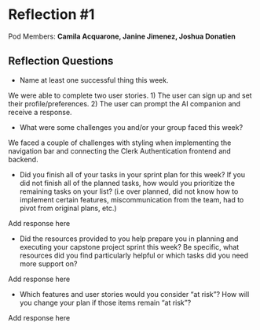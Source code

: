 # Reflection #1

Pod Members: **Camila Acquarone, Janine Jimenez, Joshua Donatien**

## Reflection Questions

* Name at least one successful thing this week.

We were able to complete two user stories. 1) The user can sign up and set their profile/preferences. 2) The user can prompt the AI companion and receive a response. 

* What were some challenges you and/or your group faced this week?

 We faced a couple of challenges with styling when implementing the navigation bar and connecting the Clerk Authentication frontend and backend. 

* Did you finish all of your tasks in your sprint plan for this week? If you did not finish all of the planned tasks, how would you prioritize the remaining tasks on your list?  (i.e over planned, did not know how to implement certain features, miscommunication from the team, had to pivot from original plans, etc.)

 Add response here

* Did the resources provided to you help prepare you in planning and executing your capstone project sprint this week? Be specific, what resources did you find particularly helpful or which tasks did you need more support on?

 Add response here

* Which features and user stories would you consider “at risk”? How will you change your plan if those items remain “at risk”?

 Add response here
